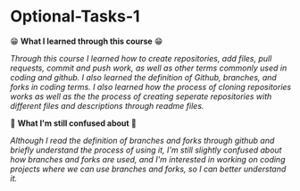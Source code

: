
# Optional-Tasks-1
😁 **What I learned through this course** 😁
 >
 *Through this course I learned how to create repositories, add files, pull requests, commit and push work, as well as other terms commonly used in coding and github. I also learned 
the definition of Github, branches, and forks in coding terms. I also learned how the process of cloning repositories works as well as the the process of creating seperate repositories with different files and descriptions through readme files.*
>

🤔 **What I'm still confused about** 🤔
>
*Although I read the definition of branches and forks through github and briefly understand the process of using it, I'm still slightly confused about how branches and forks are used, and I'm interested in working on coding projects where we can use branches and forks, so I can better understand it.*
>

